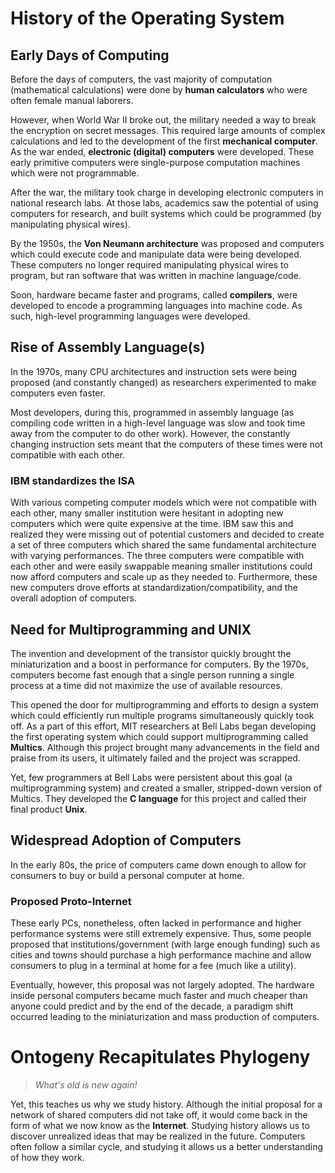 # History of the Operating System
## Early Days of Computing
Before the days of computers, the vast majority of computation (mathematical calculations) were done by **human calculators** who were often female manual laborers.

However, when World War II broke out, the military needed a way to break the encryption on secret messages. This required large amounts of complex calculations and led to the development of the first **mechanical computer**. As the war ended, **electronic (digital) computers** were developed. These early primitive computers were single-purpose computation machines which were not programmable.

After the war, the military took charge in developing electronic computers in national research labs. At those labs, academics saw the potential of using computers for research, and built systems which could be programmed (by manipulating physical wires).

By the 1950s, the **Von Neumann architecture** was proposed and computers which could execute code and manipulate data were being developed. These computers no longer required manipulating physical wires to program, but ran software that was written in machine language/code.

Soon, hardware became faster and programs, called **compilers**, were developed to encode a programming languages into machine code. As such, high-level programming languages were developed.

## Rise of Assembly Language(s)
In the 1970s, many CPU architectures and instruction sets were being proposed (and constantly changed) as researchers experimented to make computers even faster.

Most developers, during this, programmed in assembly language (as compiling code written in a high-level language was slow and took time away from the computer to do other work). However, the constantly changing instruction sets meant that the computers of these times were not compatible with each other.

### IBM standardizes the ISA
With various competing computer models which were not compatible with each other, many smaller institution were hesitant in adopting new computers which were quite expensive at the time. IBM saw this and realized they were missing out of potential customers and decided to create a set of three computers which shared the same fundamental architecture with varying performances. The three computers were compatible with each other and were easily swappable meaning smaller institutions could now afford computers and scale up as they needed to. Furthermore, these new computers drove efforts at standardization/compatibility, and the overall adoption of computers.

## Need for Multiprogramming and UNIX
The invention and development of the transistor quickly brought the miniaturization and a boost in performance for computers. By the 1970s, computers become fast enough that a single person running a single process at a time did not maximize the use of available resources.

This opened the door for multiprogramming and efforts to design a system which could efficiently run multiple programs simultaneously quickly took off. As a part of this effort, MIT researchers at Bell Labs began developing the first operating system which could support multiprogramming called **Multics**. Although this project brought many advancements in the field and praise from its users, it ultimately failed and the project was scrapped.

Yet, few programmers at Bell Labs were persistent about this goal (a multiprogramming system) and created a smaller, stripped-down version of Multics. They developed the **C language** for this project and called their final product **Unix**.

## Widespread Adoption of Computers
In the early 80s, the price of computers came down enough to allow for consumers to buy or build a personal computer at home.

### Proposed Proto-Internet
These early PCs, nonetheless, often lacked in performance and higher performance systems were still extremely expensive. Thus, some people proposed that institutions/government (with large enough funding) such as cities and towns should purchase a high performance machine and allow consumers to plug in a terminal at home for a fee (much like a utility).

Eventually, however, this proposal was not largely adopted. The hardware inside personal computers became much faster and much cheaper than anyone could predict and by the end of the decade, a paradigm shift occurred leading to the miniaturization and mass production of computers.

# Ontogeny Recapitulates Phylogeny
> *What's old is new again!*

Yet, this teaches us why we study history. Although the initial proposal for a network of shared computers did not take off, it would come back in the form of what we now know as the **Internet**. Studying history allows us to discover unrealized ideas that may be realized in the future. Computers often follow a similar cycle, and studying it allows us a better understanding of how they work.


